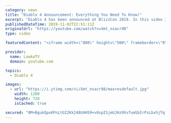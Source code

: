 ```yaml
---
category: news
title: "Diablo 4 Announcement: Everything You Need To Know!"
excerpt: "Diablo 4 has been announced at BlizzCon 2019. In this video I go over everything you need to know about this upcoming Blizzard Entertainment game."
publishedDateTime: 2019-11-02T22:51:11Z
originalUrl: "https://youtube.com/watch?v=Xmt_nsacr98"
type: video

featuredContent: "<iframe width=\"800\" height=\"500\" frameborder=\"0\" src=\"https://www.youtube.com/embed/Xmt_nsacr98\" allow=\"accelerometer; autoplay; encrypted-media; gyroscope; picture-in-picture\" allowfullscreen></iframe>"

provider:
  name: LowkoTV
  domain: youtube.com

topics:
  - Diablo 4

images:
  - url: "https://i.ytimg.com/vi/Xmt_nsacr98/maxresdefault.jpg"
    width: 1280
    height: 720
    isCached: true

secured: "8M+BgukQpxKPnLtGI2Kk248U4H59+v0spISjmUJHz9Vv7umSbIrPsLbxhjTqfRi6TTSbIzWL+iKV0Z4+q9dyWvMb/dA8w6r+ZmcsxtpRlYZla9bFRbUsWsae+ZeaIRCXodtoDbFu8UroFHartJknbgXgk2dMsvonTvaCFumfw6EXVRzSz3H5G4fh3MViKyY/AWe5TdvCONGspKL6CHlj/Xkybsu9LvRBJH3HmvCG7urKvUr8TmdegCkn6y6792em12c/qvGASDK/ql7MbFTJWSnQaPX3AbmUHaM5Su3oNBF3DQt9KxNmBPEvSxiUoLqSXP9EMjBZtd2LYZ71pvpFt074jQJpB1ycgf4/r4PgM9Nsb4yIeRQDlv6N2LVb3fBaIVX9iiUXka9/uOm7THVtTTrvuCalR4Ax40n7+agiKDFMtL7KJpb3JLlyYAY4ziMv;AYrVPMX6zLeomLlbGljzJw=="
---
```


